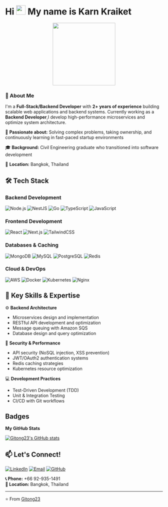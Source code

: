 

Hi <img src="https://media.giphy.com/media/hvRJCLFzcasrR4ia7z/giphy.gif" width="30px"/> My name is Karn Kraiket
=============================

<div align="center">
  <img src="https://media3.giphy.com/media/v1.Y2lkPTc5MGI3NjExb3ZsNTVvbXU3M3A5YjBleHUwNm4zOWl0ZHh3cnJqOW14ODBuMnJucyZlcD12MV9pbnRlcm5hbF9naWZfYnlfaWQmY3Q9Zw/FQ8vWwIkUVqll3dW3w/giphy.gif" width="200" height="200"/>
</div>

### 🚀 About Me
I'm a **Full-Stack/Backend Developer** with **2+ years of experience** building scalable web applications and backend systems. Currently working as a **Backend Developer**,I develop high-performance microservices and optimize system architecture.

🌱 **Passionate about:** Solving complex problems, taking ownership, and continuously learning in fast-paced startup environments

🎓 **Background:** Civil Engineering graduate who transitioned into software development

📍 **Location:** Bangkok, Thailand


## 🛠️ Tech Stack

### Backend Development
![Node.js](https://img.shields.io/badge/Node.js-43853D?style=for-the-badge&logo=node.js&logoColor=white)
![NestJS](https://img.shields.io/badge/NestJS-E0234E?style=for-the-badge&logo=nestjs&logoColor=white)
![Go](https://img.shields.io/badge/Go-00ADD8?style=for-the-badge&logo=go&logoColor=white)
![TypeScript](https://img.shields.io/badge/TypeScript-007ACC?style=for-the-badge&logo=typescript&logoColor=white)
![JavaScript](https://img.shields.io/badge/JavaScript-F7DF1E?style=for-the-badge&logo=javascript&logoColor=black)

### Frontend Development
![React](https://img.shields.io/badge/React-20232A?style=for-the-badge&logo=react&logoColor=61DAFB)
![Next.js](https://img.shields.io/badge/Next.js-000000?style=for-the-badge&logo=next.js&logoColor=white)
![TailwindCSS](https://img.shields.io/badge/Tailwind_CSS-38B2AC?style=for-the-badge&logo=tailwind-css&logoColor=white)


### Databases & Caching
![MongoDB](https://img.shields.io/badge/MongoDB-4EA94B?style=for-the-badge&logo=mongodb&logoColor=white)
![MySQL](https://img.shields.io/badge/MySQL-005C84?style=for-the-badge&logo=mysql&logoColor=white)
![PostgreSQL](https://img.shields.io/badge/PostgreSQL-316192?style=for-the-badge&logo=postgresql&logoColor=white)
![Redis](https://img.shields.io/badge/Redis-DC382D?style=for-the-badge&logo=redis&logoColor=white)

### Cloud & DevOps
![AWS](https://img.shields.io/badge/AWS-232F3E?style=for-the-badge&logo=amazon-aws&logoColor=white)
![Docker](https://img.shields.io/badge/Docker-2496ED?style=for-the-badge&logo=docker&logoColor=white)
![Kubernetes](https://img.shields.io/badge/Kubernetes-326CE5?style=for-the-badge&logo=kubernetes&logoColor=white)
![Nginx](https://img.shields.io/badge/Nginx-009639?style=for-the-badge&logo=nginx&logoColor=white)

## 🎯 Key Skills & Expertise
⚙️ **Backend Architecture**
- Microservices design and implementation
- RESTful API development and optimization
- Message queuing with Amazon SQS
- Database design and query optimization

🔐 **Security & Performance**
- API security (NoSQL injection, XSS prevention)
- JWT/OAuth2 authentication systems
- Redis caching strategies
- Kubernetes resource optimization

💻 **Development Practices**
- Test-Driven Development (TDD)
- Unit & Integration Testing
- CI/CD with Git workflows

## Badges

<b>My GitHub Stats</b>

<a href="http://www.github.com/Gitong23"><img src="https://github-readme-stats.vercel.app/api?username=Gitong23&show_icons=true&hide=&count_private=true&title_color=0891b2&text_color=ffffff&icon_color=0891b2&bg_color=1c1917&hide_border=true&show_icons=true" alt="Gitong23's GitHub stats" /></a>

## 📫 Let's Connect!

[![LinkedIn](https://img.shields.io/badge/LinkedIn-0077B5?style=for-the-badge&logo=linkedin&logoColor=white)](https://linkedin.com/in/karn-kraiket)
[![Email](https://img.shields.io/badge/Email-D14836?style=for-the-badge&logo=gmail&logoColor=white)](mailto:karnkraiket@gmail.com)
[![GitHub](https://img.shields.io/badge/GitHub-100000?style=for-the-badge&logo=github&logoColor=white)](https://github.com/Gitong23)

**📞 Phone:** +66 92-935-1491  
**📍 Location:** Bangkok, Thailand

---

⭐️ From [Gitong23](https://github.com/Gitong23)